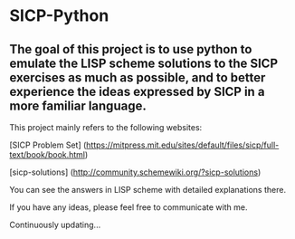 # SICP-Python

## The goal of this project is to use python to emulate the LISP scheme solutions to the SICP exercises as much as possible, and to better experience the ideas expressed by SICP in a more familiar language.

This project mainly refers to the following websites:

[SICP Problem Set] (https://mitpress.mit.edu/sites/default/files/sicp/full-text/book/book.html)

[sicp-solutions] (http://community.schemewiki.org/?sicp-solutions)

You can see the answers in LISP scheme with detailed explanations there.

If you have any ideas, please feel free to communicate with me.

Continuously updating...